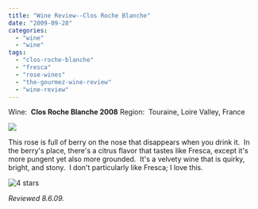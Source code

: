 ```yaml
---
title: "Wine Review--Clos Roche Blanche"
date: "2009-09-28"
categories: 
  - "wine"
  - "wine"
tags: 
  - "clos-roche-blanche"
  - "fresca"
  - "rose-wines"
  - "the-gourmez-wine-review"
  - "wine-review"
---
```


Wine:  **Clos Roche Blanche 2008** Region:  Touraine, Loire Valley, France

![](http://www.rebeccagomezfarrell.com/gourmez/photos/closrocheblanche.jpg)

This rose is full of berry on the nose that disappears when you drink it.  In the berry's place, there's a citrus flavor that tastes like Fresca, except it's more pungent yet also more grounded.  It's a velvety wine that is quirky, bright, and stony.  I don't particularly like Fresca; I love this.

![4 stars](http://www.rebeccagomezfarrell.com/wp-content/uploads/2009/02/rating_truffle1.gif "rating_truffle1")

_Reviewed 8.6.09._
